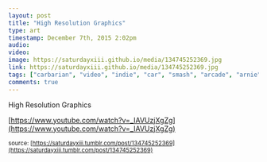 ```yaml
---
layout: post
title: "High Resolution Graphics"
type: art
timestamp: December 7th, 2015 2:02pm
audio: 
video: 
image: https://saturdayxiii.github.io/media/134745252369.jpg
link: https://saturdayxiii.github.io/media/134745252369.jpg
tags: ["carbarian", "video", "indie", "car", "smash", "arcade", "arnie", "crom", "game", "art"]
comments: true
---
```

High Resolution Graphics

[https://www.youtube.com/watch?v=_IAVUzjXgZg](https://www.youtube.com/watch?v=_IAVUzjXgZg)

<small>source: [https://saturdayxiii.tumblr.com/post/134745252369](https://saturdayxiii.tumblr.com/post/134745252369)</small>